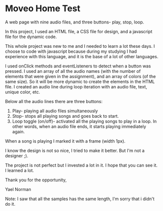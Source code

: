# Moveo Home Test

A web page with nine audio files, and three buttons- play, stop, loop.

In this project, I used an HTML file, a CSS file for design, and a javascript file for the dynamic code.

This whole project was new to me and I needed to learn a lot these days. 
I choose to code with javascript because during my studying I had experience with this language, and it is the base of a lot of other languages.

I used onClick methods and eventListeners to detect when a button was pressed. 
I used an array of all the audio names (with the number of elements that were given in the assignment), and an array of colors (of the same size). So it will be more dynamic to create the elements in the HTML file. I created an audio line during loop iteration with an audio file, text, unique color, etc.

Below all the audio lines there are three buttons: 
1. Play- playing all audio files simultaneously
2. Stop- stops all playing songs and goes back to start.
3. Loop toggle (on/off)- activated all the playing songs to play in a loop. In other words, when an audio file ends, it starts playing immediately again.

When a song is playing I marked it with a frame (width 1px).

I know the design is not so nice, I tried to make it better. But I'm not a designer ;).

The project is not perfect but I invested a lot in it. I hope that you can see it.
I learned a lot.

Thank you for the opportunity,

Yael Norman

Note: I saw that all the samples has the same length, I'm sorry that i didn't do it.
